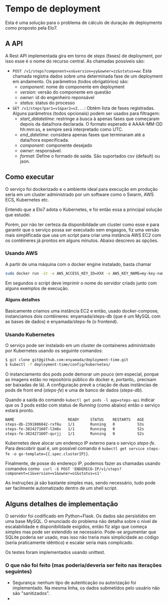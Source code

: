 # Tempo de deployment

Esta é uma solução para o problema de cálculo de duração de deployments como proposto pela Elo7.

## A API

A Rest API implementada gira em torno de _steps_ (fases) de deployment, por isso esse é o nome do recurso central. As chamadas possíveis são:
  - `POST /v1/steps?component=xx&version=yy&owner=zz&status=ww`: Esta chamada registra dados sobre uma determinada fase de um deployment em andamento. Os parâmetros (todos obrigatórios) são:
    - _component_: nome do componente em deployment
    - _version_: versão do componente em questão 
    - _owner_: id do engenheiro reponsável
    - _status_: status do processo
  - `GET /v1/steps?par1=v1&par2=v2...`: Obtém lista de fases registradas. Alguns parâmetros (todos opcionais) podem ser usados para filtragem:
    - _start_datatetime_: restringe a busca à apenas fases que começaram depois da data/hora declarada. O formato esperado é AAAA-MM-DD hh:mm:ss, e sempre será interpretado como UTC. 
    - _end_datetime_: considera apenas fases que terminaram até a data/hora especificada.
    - _component_: componente desejado
    - _owner_: responsável.
    - _format_: Define o formado de saída. São suportados csv (default) ou json.



## Como executar

O serviço foi dockerizado e o ambiente ideal para execução em produção seria em um cluster administrado por um software como o Swarm, AWS ECS, Kubernetes etc. 

Entendo que a Elo7 adota o Kubernetes, e foi então essa a principal solução que estudei. 

Porém, por não ter certeza da disponibildade um cluster como esse e para garantir que o serviço possa ser executado sem engasgos, fiz uma versão mais simplificada que usa um script para criar uma instância AWS EC2 com os contêineres já prontos em alguns minutos. Abaixo descrevo as opções.

### Usando AWS

A partir de uma máquina com o docker engine instalado, basta chamar

```sh
sudo docker run -it -e AWS_ACCESS_KEY_ID=XXX -e AWS_KEY_NAME=my-key-name -e AWS_SECRET_ACCESS_KEY=YYYY  enyamada/steps-launcher:1.0
```

Em segundos o script deve imprimir o nome do servidor criado junto com alguns exemplos de execução. 

#### Alguns detalhes 

Basicamente criamos uma instância EC2 e então, usado docker-compose, instanciamos dois contêineres: enyamada/steps-db (que é um MySQL com as bases de dados) e enyamada/steps-fe (o frontend).



### Usando Kubernetes

O serviço pode ser instalado em um cluster de containeres administrado por Kubernetes usando os seguinte comandos:

```sh
$ git clone git@github.com:enyamada/deployment-time.git
$ kubectl -f deployment-time/config/kubernetes/
```

O instanciamento dos pods pode demorar um pouco (em especial, porque as imagens estão no repositório público do docker e, portanto,. precisam ser baixadas de lá). A configuração prevê a criação de duas instâncias de pods de front end (_steps-fe_) e uma de banco de dados (_steps-db_).

Quando a saída do comando `kubectl get pods -l app=steps-api` indicar que os 3 pods estão com status de _Running_ (como abaixo) então o serviço estará pronto.

```sh
NAME                        READY     STATUS    RESTARTS   AGE
steps-db-2391806042-rxf6u   1/1       Running   0          53s
steps-fe-3824271607-l2m6v   1/1       Running   0          52s
steps-fe-3824271607-qurjj   1/1       Running   0          52s
```

Kubernetes deve alocar um endereço IP externo para o serviço _steps-fe_. Para descobrir qual é, um possível comando é `kubectl get service steps-fe -o go-template={{.spec.clusterIP}}`.

Finalmente, de posse do endereço IP, podemos fazer as chamadas usando comandos como ` curl -X POST 'ENDERECO-IP/v1/steps?component=c1&version=v1&owner=o1&status=s1'`

As instruções já são bastante simples mas, sendo necessário, tudo pode ser facilmente automatizado dentro de um shell script. 



## Alguns detalhes de implementação

O servidor foi codificado em Python+Flask. Os dados são persistidos em uma base MySQL. O enunciado do problema não detalha sobre o nível de escalabilidade e disponibilidade exigidos, então fiz algo que começa simples mas pode ser estendido se necessário. Pode-se argumentar que SQLite poderia ser usado, mas isso não traria mais simplicidade ao código (seria praticamente idêntico) e escalar seria mais complicado.

Os testes foram implementados usando unittest.

### O que não foi feito (mas poderia/deveria ser feito nas iterações seguintes)

* Segurança: nenhum tipo de autenticação ou autorização foi implementado. Na mesma linha, os dados submetidos pelo usuário não são "sanitizados".
* 
